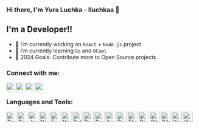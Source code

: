 ### Hi there, I'm Yura Luchka - lluchkaa 👋

## I'm a Developer!!

- 🔭 I’m currently working on `React` + `Node.js` project
- 🌱 I’m currently learning `Go` and `OCaml`
- 🥅 2024 Goals: Contribute more to Open Source projects

### Connect with me:

[<img align="left" alt="Telegram" width="22px" src="https://cdn.simpleicons.org/telegram/black/white" />][telegram_contact]
[<img align="left" alt="LinkedIn" width="22px" src="https://cdn.simpleicons.org/linkedin/black/white" />][linkedin_contact]
[<img align="left" alt="Instagram" width="22px" src="https://cdn.simpleicons.org/instagram/black/white" />][instagram_contact]
[<img align="left" alt="Instagram" width="22px" src="https://cdn.simpleicons.org/upwork/black/white" />][upwork_contact]
<br />

### Languages and Tools:

[<img align="left" alt="Go" width="26px" src="https://cdn.simpleicons.org/go/black/white" />][go]
[<img align="left" alt="Go" width="26px" src="https://cdn.simpleicons.org/ocaml/black/white" />][ocaml]
[<img align="left" alt="JavaScript" width="26px" src="https://cdn.simpleicons.org/javascript/black/white" />][javascript]
[<img align="left" alt="Node.js" width="26px" src="https://cdn.simpleicons.org/nodedotjs/black/white" />][nodejs]
[<img align="left" alt="Express" width="26px" src="https://cdn.simpleicons.org/express/black/white" />][express]
[<img align="left" alt="Nest.js" width="26px" src="https://cdn.simpleicons.org/nestjs/black/white" />][nestjs]
[<img align="left" alt="Python" width="26px" src="https://cdn.simpleicons.org/python/black/white" />][python]
[<img align="left" alt="React" width="26px" src="https://cdn.simpleicons.org/react/black/white" />][react]
[<img align="left" alt="Svelte" width="26px" src="https://cdn.simpleicons.org/svelte/black/white" />][svelte]
[<img align="left" alt="Angular" width="26px" src="https://cdn.simpleicons.org/angular/black/white" />][angular]
[<img align="left" alt="React Native" width="26px" src="https://cdn.simpleicons.org/react/black/white" />][react_native]
[<img align="left" alt="Flutter" width="26px" src="https://cdn.simpleicons.org/flutter/black/white" />][flutter]
[<img align="left" alt="GraphQL" width="26px" src="https://cdn.simpleicons.org/graphql/black/white" />][graphql]
[<img align="left" alt="Git" width="26px" src="https://cdn.simpleicons.org/git/black/white" />][git]
[<img align="left" alt="GitHub" width="26px" src="https://cdn.simpleicons.org/github/black/white" />][github]
[<img align="left" alt="Visual Studio Code" width="26px" src="https://cdn.simpleicons.org/neovim/black/white" />][neovim]
[<img align="left" alt="Visual Studio Code" width="26px" src="https://cdn.simpleicons.org/visualstudiocode/black/white" />][vscode]


[telegram_contact]: https://lluchkaa.t.me
[instagram_contact]: https://instagram.com/lluchkaa
[linkedin_contact]: https://www.linkedin.com/in/lluchkaa
[upwork_contact]: https://www.upwork.com/freelancers/~01b78045e77027a78f

[go]: https://go.dev
[ocaml]: https://ocaml.org
[javascript]: https://developer.mozilla.org/en-US/docs/Web/JavaScript
[nodejs]: https://nodejs.org
[express]: https://expressjs.com
[nestjs]: https://nestjs.com
[python]: https://www.python.org
[react]: https://react.dev
[svelte]: https://svelte.dev
[angular]: https://angular.io
[react_native]: https://reactnative.dev
[flutter]: https://flutter.dev
[graphql]: https://graphql.org
[git]: https://git-scm.com
[github]: https://github.com
[neovim]: https://neovim.io
[vscode]: https://code.visualstudio.com
